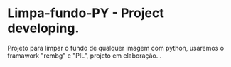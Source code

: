 # Limpa-fundo-PY - Project developing.
Projeto para limpar o fundo de qualquer imagem com python, usaremos o framawork "rembg" e "PIL", projeto em elaboração... 

